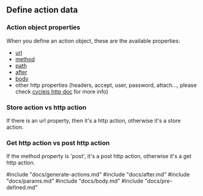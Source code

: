 ## Define action data

### Action object properties

When you define an action object, these are the available properties:

* [url](#store-action-vs-http-action)
* [method](#get-http-action-vs-post-http-action)
* [path](#update-nested-store-object-with-path)
* [after](#use-the-after-property-to-specify-a-different-payload)
* [body](#use-the-body-property-as-a-body-creator-for-post)
* other http properties (headers, accept, user, password, attach..., please check [cyclejs http doc](https://cycle.js.org/api/http.html) for more info)

### Store action vs http action

If there is an url property, then it's a http action, otherwise it's a store action.

### Get http action vs post http action

If the method property is 'post', it's a post http action, otherwise it's a get http action.

#include "docs/generate-actions.md"
#include "docs/after.md"
#include "docs/params.md"
#include "docs/body.md"
#include "docs/pre-defined.md"